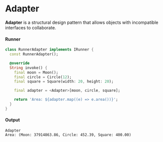Adapter
===

**Adapter** is a structural design pattern that allows objects with incompatible interfaces to
collaborate.

#### Runner

```dart
class RunnerAdapter implements IRunner {
  const RunnerAdapter();

  @override
  String invoke() {
    final moon = Moon();
    final circle = Circle(12);
    final square = Square(width: 20, height: 20);

    final adapter = <Adapter>[moon, circle, square];

    return 'Area: ${adapter.map((e) => e.area())}';
  }
}
```

#### Output

```shell
Adapter
Area: (Moon: 37914863.86, Circle: 452.39, Square: 400.00)
```